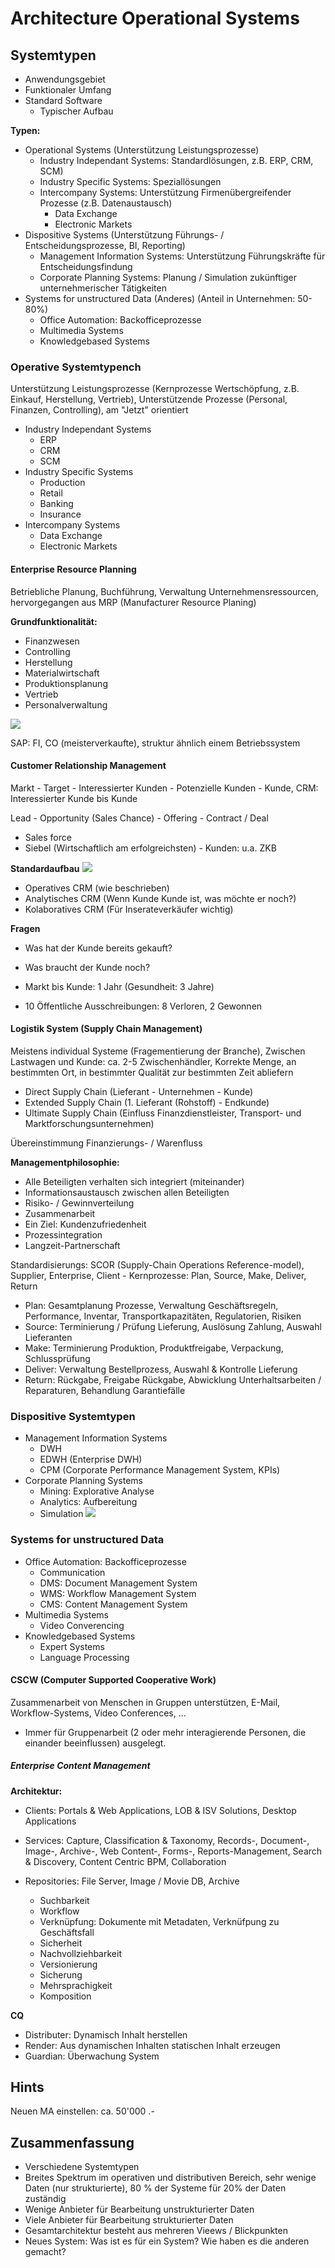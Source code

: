 # Architecture Operational Systems
## Systemtypen
  - Anwendungsgebiet
  - Funktionaler Umfang
  - Standard Software
    - Typischer Aufbau

**Typen:**
  - Operational Systems (Unterstützung Leistungsprozesse)
    - Industry Independant Systems: Standardlösungen, z.B. ERP, CRM, SCM)
    - Industry Specific Systems: Speziallösungen
    - Intercompany Systems: Unterstützung Firmenübergreifender Prozesse (z.B. Datenaustausch)
      - Data Exchange
      - Electronic Markets
  - Dispositive Systems (Unterstützung Führungs- / Entscheidungsprozesse, BI, Reporting)
    - Management Information Systems: Unterstützung Führungskräfte für Entscheidungsfindung
    - Corporate Planning Systems: Planung / Simulation zukünftiger unternehmerischer Tätigkeiten
  - Systems for unstructured Data (Anderes) (Anteil in Unternehmen: 50-80%)
    - Office Automation: Backofficeprozesse
    - Multimedia Systems
    - Knowledgebased Systems

### Operative Systemtypench
Unterstützung Leistungsprozesse (Kernprozesse Wertschöpfung, z.B. Einkauf, Herstellung, Vertrieb), Unterstützende Prozesse (Personal, Finanzen, Controlling), am "Jetzt" orientiert

  - Industry Independant Systems
    - ERP
    - CRM
    - SCM
  - Industry Specific Systems
    - Production
    - Retail
    - Banking
    - Insurance
  - Intercompany Systems
    - Data Exchange
    - Electronic Markets

#### Enterprise Resource Planning
Betriebliche Planung, Buchführung, Verwaltung Unternehmensressourcen, hervorgegangen aus MRP (Manufacturer Resource Planing)

**Grundfunktionalität:**
  - Finanzwesen
  - Controlling
  - Herstellung
  - Materialwirtschaft
  - Produktionsplanung
  - Vertrieb
  - Personalverwaltung

![](./img/05_ArchitectureOperationalSystems_ERPArchitecture.jpg)

SAP: FI, CO (meisterverkaufte), struktur ähnlich einem Betriebssystem

#### Customer Relationship Management
Markt - Target - Interessierter Kunden - Potenzielle Kunden - Kunde, CRM: Interessierter Kunde bis Kunde  

Lead - Opportunity (Sales Chance) - Offering - Contract / Deal

  - Sales force
  - Siebel (Wirtschaftlich am erfolgreichsten) - Kunden: u.a. ZKB

**Standardaufbau**
![](./img/05_ArchitectureOperationalSystems_CRMArchitecture.jpg)
  - Operatives CRM (wie beschrieben)
  - Analytisches CRM (Wenn Kunde Kunde ist, was möchte er noch?)
  - Kolaboratives CRM (Für Inserateverkäufer wichtig)

**Fragen**

  - Was hat der Kunde bereits gekauft?
  - Was braucht der Kunde noch?

  - Markt bis Kunde: 1 Jahr (Gesundheit: 3 Jahre)
  - 10 Öffentliche Ausschreibungen: 8 Verloren, 2 Gewonnen


#### Logistik System (Supply Chain Management)
Meistens individual Systeme (Fragementierung der Branche), Zwischen Lastwagen und Kunde: ca. 2-5 Zwischenhändler, Korrekte Menge, an bestimmten Ort, in bestimmter Qualität zur bestimmten Zeit abliefern

  - Direct Supply Chain (Lieferant - Unternehmen - Kunde)
  - Extended Supply Chain (1. Lieferant (Rohstoff) - Endkunde)
  - Ultimate Supply Chain (Einfluss Finanzdienstleister, Transport- und Marktforschungsunternehmen)

Übereinstimmung Finanzierungs- / Warenfluss

**Managementphilosophie:**
  - Alle Beteiligten verhalten sich integriert (miteinander)
  - Informationsaustausch zwischen allen Beteiligten
  - Risiko- / Gewinnverteilung
  - Zusammenarbeit
  - Ein Ziel: Kundenzufriedenheit
  - Prozessintegration
  - Langzeit-Partnerschaft

Standardisierungs: SCOR (Supply-Chain Operations Reference-model), Supplier, Enterprise, Client - Kernprozesse: Plan, Source, Make, Deliver, Return
  -  Plan: Gesamtplanung Prozesse, Verwaltung Geschäftsregeln, Performance, Inventar, Transportkapazitäten, Regulatorien, Risiken
  - Source: Terminierung / Prüfung Lieferung, Auslösung Zahlung, Auswahl Lieferanten
  - Make: Terminierung Produktion, Produktfreigabe, Verpackung, Schlussprüfung
  - Deliver: Verwaltung Bestellprozess, Auswahl & Kontrolle Lieferung
  - Return: Rückgabe, Freigabe Rückgabe, Abwicklung Unterhaltsarbeiten / Reparaturen, Behandlung Garantiefälle

### Dispositive Systemtypen

  - Management Information Systems
    - DWH
    - EDWH (Enterprise DWH)
    - CPM (Corporate Performance Management System, KPIs)
  - Corporate Planning Systems
    - Mining: Explorative Analyse
    - Analytics: Aufbereitung
    - Simulation
![](./img/05_ArchitectureOperationalSystems_DispositiveSystemeOverview.jpg)


### Systems for unstructured Data
  - Office Automation: Backofficeprozesse
    - Communication
    - DMS: Document Management System
    - WMS: Workflow Management System
    - CMS: Content Management System
  - Multimedia Systems
    - Video Converencing
  - Knowledgebased Systems
    - Expert Systems
    - Language Processing

#### CSCW (Computer Supported Cooperative Work)
Zusammenarbeit von Menschen in Gruppen unterstützen, E-Mail, Workflow-Systems, Video Conferences, ...

  - Immer für Gruppenarbeit (2 oder mehr interagierende Personen, die einander beeinflussen) ausgelegt.

##### Enterprise Content Management

**Architektur:**
  - Clients: Portals & Web Applications, LOB & ISV Solutions, Desktop Applications
  - Services: Capture, Classification & Taxonomy, Records-, Document-, Image-, Archive-, Web Content-, Forms-, Reports-Management, Search & Discovery, Content Centric BPM, Collaboration
  - Repositories: File Server, Image / Movie DB, Archive

    - Suchbarkeit
    - Workflow
    - Verknüpfung: Dokumente mit Metadaten, Verknüfpung zu Geschäftsfall
    - Sicherheit
    - Nachvollziehbarkeit
    - Versionierung
    - Sicherung
    - Mehrsprachigkeit
    - Komposition

**CQ**
  - Distributer: Dynamisch Inhalt herstellen
  - Render: Aus dynamischen Inhalten statischen Inhalt erzeugen
  - Guardian: Überwachung System


## Hints
Neuen MA einstellen: ca. 50'000 .-

## Zusammenfassung
  - Verschiedene Systemtypen
  - Breites Spektrum im operativen und distributiven Bereich, sehr wenige Daten (nur strukturierte), 80 % der Systeme für 20% der Daten zuständig
  - Wenige Anbieter für Bearbeitung unstrukturierter Daten
  - Viele Anbieter für Bearbeitung strukturierter Daten
  - Gesamtarchitektur besteht aus mehreren Vieews / Blickpunkten
  - Neues System: Was ist es für ein System? Wie haben es die anderen gemacht?
